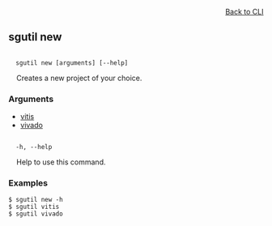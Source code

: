 <div id="readme" class="Box-body readme blob js-code-block-container">
<article class="markdown-body entry-content p-3 p-md-6" itemprop="text">
<p align="right">
<a href="https://github.com/fpgasystems/hacc/blob/main/CLI/README.md#cli">Back to CLI</a>
</p>

## sgutil new

<code>
  sgutil new [arguments] [--help]
</code>
<p>
  &nbsp; &nbsp; Creates a new project of your choice.
</p>

### Arguments

* [vitis](./sgutil-new-vitis.md)
* [vivado](./sgutil-new-vivado.md)

<code>
  -h, --help
</code>
<p>
  &nbsp; &nbsp; Help to use this command.
</p>

### Examples
```
$ sgutil new -h
$ sgutil vitis
$ sgutil vivado
```